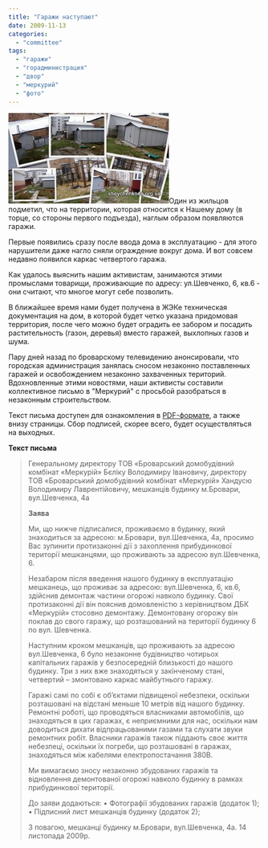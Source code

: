 ```yaml
---
title: "Гаражи наступают"
date: 2009-11-13
categories: 
  - "committee"
tags: 
  - "гаражи"
  - "горадминистрация"
  - "двор"
  - "меркурий"
  - "фото"
---
```


[![Гаражи, Шевченко, 4а](/wp-content/uploads/2009/11/garage-attack.jpg "Гаражи, Шевченко, 4а")](http://shevchenko4a.brovary.org/garage-attack)Один из жильцов подметил, что на территории, которая относится к Нашему дому (в торце, со стороны первого подъезда), наглым образом появляются гаражи.

Первые появились сразу после ввода дома в эксплуатацию - для этого нарушители даже нагло сняли ограждение вокруг дома. И вот совсем недавно появился каркас четвертого гаража.

Как удалось выяснить нашим активистам, занимаются этими промыслами товарищи, проживающие по адресу: ул.Шевченко, 6, кв.6 - они считают, что многое могут себе позволить.

В ближайшее время нами будет получена в ЖЭКе техническая документация на дом, в которой будет четко указана придомовая территория, после чего можно будет оградить ее забором и посадить растительность (газон, деревья) вместо гаражей, выхлопных газов и шума.

Пару дней назад по броварскому телевидению анонсировали, что городская администрация занялась сносом незаконно поставленных гаражей и освобождением незаконно захваченных територий. Вдохновленные этими новостями, наши активисты составили коллективное письмо в "Меркурий" с просьбой разобраться в незаконным строительством.<!--more-->

Текст письма доступен для ознакомления в [PDF-формате](https://docs.google.com/fileview?id=0B15gOycbY2u7MjYwNDFjNWEtYTU3YS00ZGE5LThhZWMtMTJmMGFjOGY4NTk2&hl=en), а также внизу страницы. Сбор подписей, скорее всего, будет осуществляться на выходных. 

<script type="text/javascript">$(document).ready(function() { $("#imgGarage").attr("href","#container"); $("#container").pwi({ username: 'shevchenko4a.brovary.org', mode: 'album', album: 'garages', thumbSize: 144, showAlbumDescription: false }); });</script>

**Текст письма**

> Генеральному директору ТОВ «Броварський домобудівний комбінат «Меркурій» Бєліку Володимиру Івановичу, директору ТОВ «Броварський домобудівний комбінат «Меркурій» Хандусю Володимиру Лаврентійовичу, мешканців будинку м.Бровари, вул.Шевченка, 4а
> 
> **Заява**
> 
> Ми, що нижче підписалися, проживаємо в будинку, який знаходиться за адресою: м.Бровари, вул.Шевченка, 4а, просимо Вас зупинити протизаконні дії з захоплення прибудинкової території мешканцями, що проживають за адресою вул.Шевченка, 6.
> 
> Незабаром після введення нашого будинку в експлуатацію мешканець, що проживає за адресою: вул.Шевченка, 6, кв.6, здійснив демонтаж частини огорожі навколо будинку. Свої протизаконні дії він пояснив домовленістю з керівництвом ДБК «Меркурій» стосовно демонтажу. Демонтовану огорожу він поклав до свого гаражу, що розташований на території будинку 6 по вул. Шевченка.
> 
> Наступним кроком мешканців, що проживають за адресою вул.Шевченка, 6 було незаконне будівництво чотирьох капітальних гаражів у безпосередній близькості до нашого будинку. Три з них вже знаходяться у закінченому стані, четвертий – змонтовано каркас майбутнього гаражу.
> 
> Гаражі самі по собі є об’єктами підвищеної небезпеки, оскільки розташовані на відстані меньше 10 метрів від нашого будинку. Ремонтні роботі, що проводяться власниками автомобілів, що знаходяться в цих гаражах, є неприємними для нас, оскільки нам доводиться дихати відпрацьованими газами та слухати звуки ремонтних робіт. Власники гаражів також піддають своє життя небезпеці, оскільки їх погреби, що розташовані в гаражах, знаходяться між кабелями електропостачання 380В.
> 
> Ми вимагаємо зносу незаконно збудованих гаражів та відновлення демонтованої огорожі навколо будинку в рамках прибудинкової території.
> 
> До заяви додаються: • Фотографії збудованих гаражів (додаток 1); • Підписний лист мешканців будинку (додаток 2);
> 
> З повагою, мешканці будинку м.Бровари, вул.Шевченка, 4а. 14 листопада 2009р.
